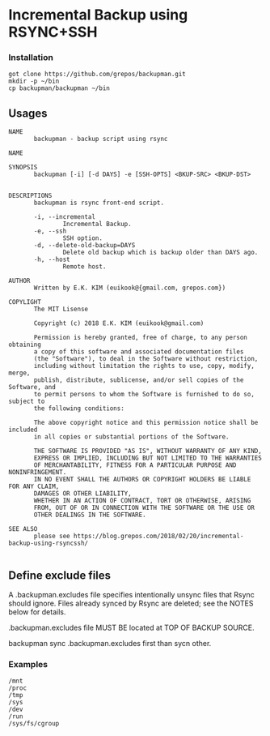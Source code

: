 # Incremental Backup using RSYNC+SSH

### Installation
```
got clone https://github.com/grepos/backupman.git
mkdir -p ~/bin
cp backupman/backupman ~/bin
```

## Usages

```
NAME
       backupman - backup script using rsync

NAME
   
SYNOPSIS
       backupman [-i] [-d DAYS] -e [SSH-OPTS] <BKUP-SRC> <BKUP-DST> 


DESCRIPTIONS
       backupman is rsync front-end script.

       -i, --incremental 
               Incremental Backup.
       -e, --ssh
               SSH option.
       -d, --delete-old-backup=DAYS
               Delete old backup which is backup older than DAYS ago.
       -h, --host 
               Remote host.

AUTHOR
       Written by E.K. KIM (euikook@{gmail.com, grepos.com}) 

COPYLIGHT
       The MIT Lisense

       Copyright (c) 2018 E.K. KIM (euikook@gmail.com)

       Permission is hereby granted, free of charge, to any person obtaining 
       a copy of this software and associated documentation files 
       (the "Software"), to deal in the Software without restriction, 
       including without limitation the rights to use, copy, modify, merge, 
       publish, distribute, sublicense, and/or sell copies of the Software, and
       to permit persons to whom the Software is furnished to do so, subject to 
       the following conditions:

       The above copyright notice and this permission notice shall be included 
       in all copies or substantial portions of the Software.

       THE SOFTWARE IS PROVIDED "AS IS", WITHOUT WARRANTY OF ANY KIND, 
       EXPRESS OR IMPLIED, INCLUDING BUT NOT LIMITED TO THE WARRANTIES 
       OF MERCHANTABILITY, FITNESS FOR A PARTICULAR PURPOSE AND NONINFRINGEMENT. 
       IN NO EVENT SHALL THE AUTHORS OR COPYRIGHT HOLDERS BE LIABLE FOR ANY CLAIM, 
       DAMAGES OR OTHER LIABILITY,
       WHETHER IN AN ACTION OF CONTRACT, TORT OR OTHERWISE, ARISING
       FROM, OUT OF OR IN CONNECTION WITH THE SOFTWARE OR THE USE OR
       OTHER DEALINGS IN THE SOFTWARE.

SEE ALSO
       please see https://blog.grepos.com/2018/02/20/incremental-backup-using-rsyncssh/
        
```


## Define exclude files

A .backupman.excludes file specifies intentionally unsync files that Rsync should ignore.
Files already synced by Rsync are deleted; see the NOTES below for details.

.backupman.excludes file MUST BE located at TOP OF BACKUP SOURCE.

backupman sync .backupman.excludes first than sycn other.

### Examples

```
/mnt
/proc
/tmp
/sys
/dev
/run
/sys/fs/cgroup
```
